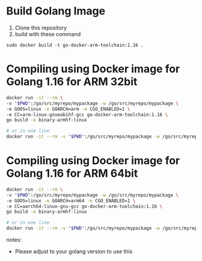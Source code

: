 # Build Golang Image
1. Clone this repository
2. build with these command
```
sudo docker build -t go-docker-arm-toolchain:1.16 .
```

# Compiling using Docker image for Golang 1.16 for ARM 32bit

```bash
docker run -it --rm \
-v "$PWD":/go/src/myrepo/mypackage -w /go/src/myrepo/mypackage \
-e GOOS=linux -e GOARCH=arm -e CGO_ENABLED=1 \
-e CC=arm-linux-gnueabihf-gcc go-docker-arm-toolchain:1.16 \
go build -o binary-armhf-linux

# or in one line
docker run -it --rm -v "$PWD":/go/src/myrepo/mypackage -w /go/src/myrepo/mypackage -e GOOS=linux -e GOARCH=arm -e CGO_ENABLED=1 -e CC=arm-linux-gnueabihf-gcc go-docker-arm-toolchain:1.16 go build -o binary-armhf-linux
```

# Compiling using Docker image for Golang 1.16 for ARM 64bit

```bash
docker run -it --rm \
-v "$PWD":/go/src/myrepo/mypackage -w /go/src/myrepo/mypackage \
-e GOOS=linux -e GOARCH=arm64 -e CGO_ENABLED=1 \
-e CC=aarch64-linux-gnu-gcc go-docker-arm-toolchain:1.16 \
go build -o binary-armhf-linux

# or in one line
docker run -it --rm -v "$PWD":/go/src/myrepo/mypackage -w /go/src/myrepo/mypackage -e GOOS=linux -e GOARCH=arm64 -e CGO_ENABLED=1 -e CC=aarch64-linux-gnu-gcc go-docker-arm-toolchain:1.16 go build -o binary-armhf-linux
```

notes:
- Please adjust to your golang version to use this